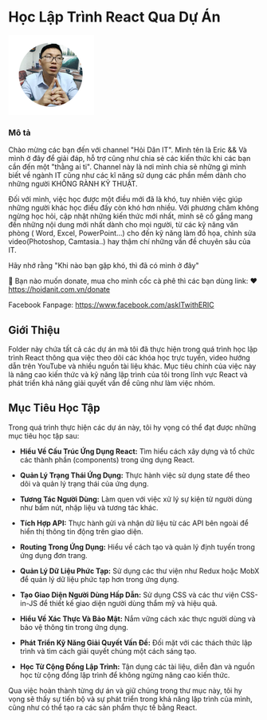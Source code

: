 # Học Lập Trình React Qua Dự Án

![Hoi Dan IT](hoidanit.png)

### Mô tả

Chào mừng các bạn đến với channel "Hỏi Dân IT".
Mình tên là Eric && Và mình ở đây để giải đáp, hỗ trợ cũng như chia sẻ các kiến thức khi các bạn cần đến một "thằng ai ti".
Channel này là nơi mình chia sẻ những gì mình biết về ngành IT cũng như các kĩ năng sử dụng các phần mềm dành cho những người KHÔNG RÀNH KỸ THUẬT.

Đối với mình, việc học được một điều mới đã là khó, tuy nhiên việc giúp những người khác học điều đấy còn khó hơn nhiều. Với phương châm không ngừng học hỏi, cập nhật những kiến thức mới nhất, mình sẽ cố gắng mang đến những nội dung mới nhất dành cho mọi người, từ các kỹ năng văn phòng ( Word, Excel, PowerPoint...) cho đến kỹ năng làm đồ họa, chỉnh sửa video(Photoshop, Camtasia..) hay thậm chí những vấn đề chuyên sâu của IT.

Hãy nhớ rằng "Khi nào bạn gặp khó, thì đã có mình ở đây"

🌹 Bạn nào muốn donate, mua cho mình cốc cà phê thì các bạn dùng link:
❤ https://hoidanit.com.vn/donate

Facebook Fanpage: https://www.facebook.com/askITwithERIC

## Giới Thiệu

Folder này chứa tất cả các dự án mà tôi đã thực hiện trong quá trình học lập trình React thông qua việc theo dõi các khóa học trực tuyến, video hướng dẫn trên YouTube và nhiều nguồn tài liệu khác. Mục tiêu chính của việc này là nâng cao kiến thức và kỹ năng lập trình của tôi trong lĩnh vực React và phát triển khả năng giải quyết vấn đề cũng như làm việc nhóm.

## Mục Tiêu Học Tập

Trong quá trình thực hiện các dự án này, tôi hy vọng có thể đạt được những mục tiêu học tập sau:

- **Hiểu Về Cấu Trúc Ứng Dụng React:** Tìm hiểu cách xây dựng và tổ chức các thành phần (components) trong ứng dụng React.

- **Quản Lý Trạng Thái Ứng Dụng:** Thực hành việc sử dụng state để theo dõi và quản lý trạng thái của ứng dụng.

- **Tương Tác Người Dùng:** Làm quen với việc xử lý sự kiện từ người dùng như bấm nút, nhập liệu và tương tác khác.

- **Tích Hợp API:** Thực hành gửi và nhận dữ liệu từ các API bên ngoài để hiển thị thông tin động trên giao diện.

- **Routing Trong Ứng Dụng:** Hiểu về cách tạo và quản lý định tuyến trong ứng dụng đơn trang.

- **Quản Lý Dữ Liệu Phức Tạp:** Sử dụng các thư viện như Redux hoặc MobX để quản lý dữ liệu phức tạp hơn trong ứng dụng.

- **Tạo Giao Diện Người Dùng Hấp Dẫn:** Sử dụng CSS và các thư viện CSS-in-JS để thiết kế giao diện người dùng thẩm mỹ và hiệu quả.

- **Hiểu Về Xác Thực Và Bảo Mật:** Nắm vững cách xác thực người dùng và bảo vệ thông tin trong ứng dụng.

- **Phát Triển Kỹ Năng Giải Quyết Vấn Đề:** Đối mặt với các thách thức lập trình và tìm cách giải quyết chúng một cách sáng tạo.

- **Học Từ Cộng Đồng Lập Trình:** Tận dụng các tài liệu, diễn đàn và nguồn học từ cộng đồng lập trình để không ngừng nâng cao kiến thức.

Qua việc hoàn thành từng dự án và giữ chúng trong thư mục này, tôi hy vọng sẽ thấy sự tiến bộ và sự phát triển trong khả năng lập trình của mình, cũng như có thể tạo ra các sản phẩm thực tế bằng React.
